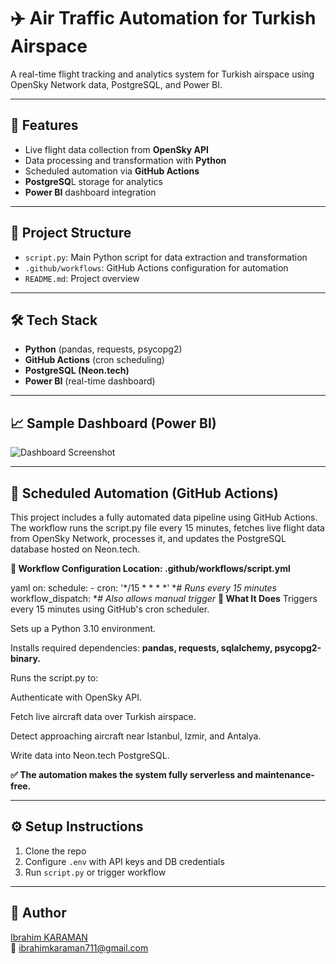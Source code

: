 # ✈️ Air Traffic Automation for Turkish Airspace

A real-time flight tracking and analytics system for Turkish airspace using OpenSky Network data, PostgreSQL, and Power BI.

---

## 🚀 Features
- Live flight data collection from **OpenSky API**
- Data processing and transformation with **Python**
- Scheduled automation via **GitHub Actions**
- **PostgreSQ**L storage for analytics
- **Power BI** dashboard integration

---

## 📂 Project Structure
- `script.py`: Main Python script for data extraction and transformation
- `.github/workflows`: GitHub Actions configuration for automation
- `README.md`: Project overview

---

## 🛠️ Tech Stack
- **Python** (pandas, requests, psycopg2)
- **GitHub Actions** (cron scheduling)
- **PostgreSQL (Neon.tech)**
- **Power BI** (real-time dashboard)

---

## 📈 Sample Dashboard (Power BI)
![Dashboard Screenshot](https://github.com/ikara35/air_trafic_automation/blob/main/dashboard_screenshot.png)

---

## 📅 Scheduled Automation (GitHub Actions)
This project includes a fully automated data pipeline using GitHub Actions. The workflow runs the script.py file every 15 minutes, fetches live flight data from OpenSky Network, processes it, and updates the PostgreSQL database hosted on Neon.tech.

**🔄 Workflow Configuration
Location: .github/workflows/script.yml**

yaml
on:
  schedule:
    - cron: '*/15 * * * *'  **# Runs every 15 minutes*
  workflow_dispatch:        **# Also allows manual trigger*
**🔧 What It Does**
Triggers every 15 minutes using GitHub's cron scheduler.

Sets up a Python 3.10 environment.

Installs required dependencies: **pandas, requests, sqlalchemy, psycopg2-binary.**

Runs the script.py to:

Authenticate with OpenSky API.

Fetch live aircraft data over Turkish airspace.

Detect approaching aircraft near Istanbul, Izmir, and Antalya.

Write data into Neon.tech PostgreSQL.

**✅ The automation makes the system fully serverless and maintenance-free.**

---

## ⚙️ Setup Instructions
1. Clone the repo
2. Configure `.env` with API keys and DB credentials
3. Run `script.py` or trigger workflow

---

## 👤 Author
[Ibrahim KARAMAN](https://www.linkedin.com/in/yourprofile)  
📧 ibrahimkaraman711@gmail.com


